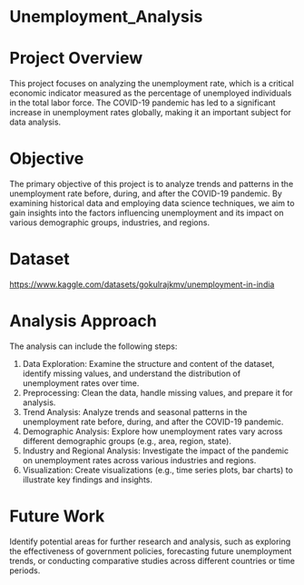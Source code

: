 # Unemployment_Analysis
# Project Overview
This project focuses on analyzing the unemployment rate, which is a critical economic indicator measured as the percentage of unemployed individuals in the total labor force. The COVID-19 pandemic has led to a significant increase in unemployment rates globally, making it an important subject for data analysis.

# Objective
The primary objective of this project is to analyze trends and patterns in the unemployment rate before, during, and after the COVID-19 pandemic. By examining historical data and employing data science techniques, we aim to gain insights into the factors influencing unemployment and its impact on various demographic groups, industries, and regions.

# Dataset
https://www.kaggle.com/datasets/gokulrajkmv/unemployment-in-india

# Analysis Approach
The analysis can include the following steps:

1. Data Exploration: Examine the structure and content of the dataset, identify missing values, and understand the distribution of unemployment rates over time.
2. Preprocessing: Clean the data, handle missing values, and prepare it for analysis.
3. Trend Analysis: Analyze trends and seasonal patterns in the unemployment rate before, during, and after the COVID-19 pandemic.
4. Demographic Analysis: Explore how unemployment rates vary across different demographic groups (e.g., area, region, state).
5. Industry and Regional Analysis: Investigate the impact of the pandemic on unemployment rates across various industries and regions.
6. Visualization: Create visualizations (e.g., time series plots, bar charts) to illustrate key findings and insights.

# Future Work
Identify potential areas for further research and analysis, such as exploring the effectiveness of government policies, forecasting future unemployment trends, or conducting comparative studies across different countries or time periods.
